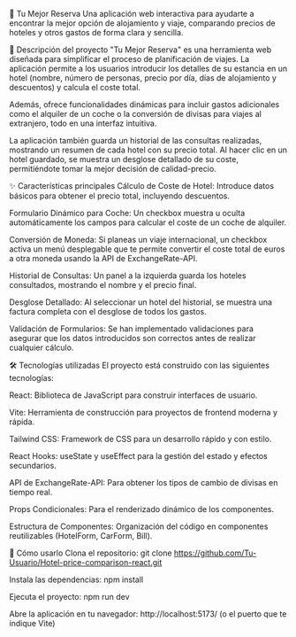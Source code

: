 🏨 Tu Mejor Reserva
Una aplicación web interactiva para ayudarte a encontrar la mejor opción de alojamiento y viaje, comparando precios de hoteles y otros gastos de forma clara y sencilla.

📝 Descripción del proyecto
"Tu Mejor Reserva" es una herramienta web diseñada para simplificar el proceso de planificación de viajes. La aplicación permite a los usuarios introducir los detalles de su estancia en un hotel (nombre, número de personas, precio por día, días de alojamiento y descuentos) y calcula el coste total.

Además, ofrece funcionalidades dinámicas para incluir gastos adicionales como el alquiler de un coche o la conversión de divisas para viajes al extranjero, todo en una interfaz intuitiva.

La aplicación también guarda un historial de las consultas realizadas, mostrando un resumen de cada hotel con su precio total. Al hacer clic en un hotel guardado, se muestra un desglose detallado de su coste, permitiéndote tomar la mejor decisión de calidad-precio.

✨ Características principales
Cálculo de Coste de Hotel: Introduce datos básicos para obtener el precio total, incluyendo descuentos.

Formulario Dinámico para Coche: Un checkbox muestra u oculta automáticamente los campos para calcular el coste de un coche de alquiler.

Conversión de Moneda: Si planeas un viaje internacional, un checkbox activa un menú desplegable que te permite convertir el coste total de euros a otra moneda usando la API de ExchangeRate-API.

Historial de Consultas: Un panel a la izquierda guarda los hoteles consultados, mostrando el nombre y el precio final.

Desglose Detallado: Al seleccionar un hotel del historial, se muestra una factura completa con el desglose de todos los gastos.

Validación de Formularios: Se han implementado validaciones para asegurar que los datos introducidos son correctos antes de realizar cualquier cálculo.

🛠️ Tecnologías utilizadas
El proyecto está construido con las siguientes tecnologías:

React: Biblioteca de JavaScript para construir interfaces de usuario.

Vite: Herramienta de construcción para proyectos de frontend moderna y rápida.

Tailwind CSS: Framework de CSS para un desarrollo rápido y con estilo.

React Hooks: useState y useEffect para la gestión del estado y efectos secundarios.

API de ExchangeRate-API: Para obtener los tipos de cambio de divisas en tiempo real.

Props Condicionales: Para el renderizado dinámico de los componentes.

Estructura de Componentes: Organización del código en componentes reutilizables (HotelForm, CarForm, Bill).

🚀 Cómo usarlo
Clona el repositorio:
git clone https://github.com/Tu-Usuario/Hotel-price-comparison-react.git

Instala las dependencias:
npm install

Ejecuta el proyecto:
npm run dev

Abre la aplicación en tu navegador:
http://localhost:5173/ (o el puerto que te indique Vite)

